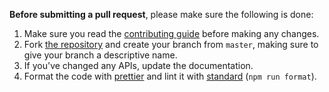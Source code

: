 **Before submitting a pull request**, please make sure the following is done:

1. Make sure you read the [contributing guide](https://github.com/openvcash/vcash-electron/blob/master/.github/CONTRIBUTING.md) before making any changes.
2. Fork [the repository](https://github.com/openvcash/vcash-electron) and create your branch from `master`, making sure to give your branch a descriptive name.
3. If you've changed any APIs, update the documentation.
4. Format the code with [prettier](https://github.com/prettier/prettier) and lint it with [standard](https://standardjs.com/) (`npm run format`).
